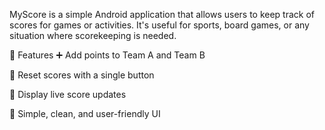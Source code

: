 MyScore is a simple Android application that allows users to keep track of scores for games or activities. It's useful for sports, board games, or any situation where scorekeeping is needed.

🚀 Features
➕ Add points to Team A and Team B

🔄 Reset scores with a single button

🔢 Display live score updates

📱 Simple, clean, and user-friendly UI
